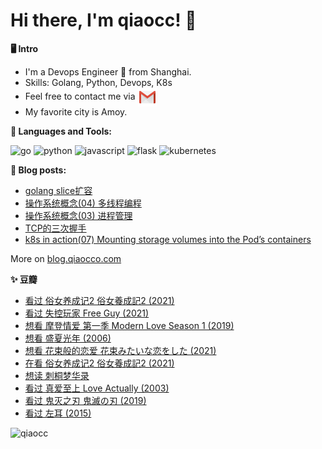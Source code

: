 # Hi there, I'm qiaocc! 👋

**🖥 Intro**

- I'm a Devops Engineer 🚀 from Shanghai.
- Skills: Golang, Python, Devops, K8s
- Feel free to contact me via <a href="mailto:qiaocco@gmail.com" target="blank"><img align="center" src="https://raw.githubusercontent.com/dongweiming/dongweiming/master/assets/gmail.svg" alt="Gmail" height="30" width="30" /></a>
- My favorite city is Amoy.

**🌈 Languages and Tools:**

<p align="left">
<img src="https://simpleicons.org/icons/go.svg" alt="go" width="40" height="40"/>
<img src="https://simpleicons.org/icons/python.svg" alt="python" width="40" height="40"/>
<img src="https://simpleicons.org/icons/django.svg" alt="javascript" width="40" height="40"/>
<img src="https://www.vectorlogo.zone/logos/pocoo_flask/pocoo_flask-icon.svg" alt="flask" width="40" height="40"/>
<img src="https://www.vectorlogo.zone/logos/kubernetes/kubernetes-icon.svg" alt="kubernetes" width="40" height="40"/>
</p>


**📝 Blog posts:**

<!-- BLOG-POST-LIST:START -->
- [golang slice扩容](https://blog.qiaocco.com/post/slice%E6%89%A9%E5%AE%B9/)
- [操作系统概念(04) 多线程编程](https://blog.qiaocco.com/post/%E6%93%8D%E4%BD%9C%E7%B3%BB%E7%BB%9F%E6%A6%82%E5%BF%B504-%E5%A4%9A%E7%BA%BF%E7%A8%8B%E7%BC%96%E7%A8%8B/)
- [操作系统概念(03) 进程管理](https://blog.qiaocco.com/post/%E6%93%8D%E4%BD%9C%E7%B3%BB%E7%BB%9F%E6%A6%82%E5%BF%B503-%E8%BF%9B%E7%A8%8B%E7%AE%A1%E7%90%86/)
- [TCP的三次握手](https://blog.qiaocco.com/post/tcp%E7%9A%84%E4%B8%89%E6%AC%A1%E6%8F%A1%E6%89%8B/)
- [k8s in action(07) Mounting storage volumes into the Pod’s containers](https://blog.qiaocco.com/post/k8s-in-action07-mounting-storage-volumes-into-the-pods-containers/)
<!-- BLOG-POST-LIST:END -->
More on <a href="https://blog.qiaocco.com" target="blank">blog.qiaocco.com</a>

**✨ 豆瓣**

<!-- DOUBAN-ACTIVITIES:START -->
- [看过 俗女养成记2 俗女養成記2‎ (2021)](https://www.douban.com/people/153932994/status/3593445109/)
- [看过 失控玩家 Free Guy‎ (2021)](https://www.douban.com/people/153932994/status/3583567122/)
- [想看 摩登情爱 第一季 Modern Love Season 1‎ (2019)](https://www.douban.com/people/153932994/status/3583532124/)
- [想看 盛夏光年‎ (2006)](https://www.douban.com/people/153932994/status/3569568982/)
- [想看 花束般的恋爱 花束みたいな恋をした‎ (2021)](https://www.douban.com/people/153932994/status/3569567750/)
- [在看 俗女养成记2 俗女養成記2‎ (2021)](https://www.douban.com/people/153932994/status/3545145283/)
- [想读 刺桐梦华录](https://www.douban.com/people/153932994/status/3527899979/)
- [看过 真爱至上 Love Actually‎ (2003)](https://www.douban.com/people/153932994/status/3526854031/)
- [看过 鬼灭之刃 鬼滅の刃‎ (2019)](https://www.douban.com/people/153932994/status/3526853352/)
- [看过 左耳‎ (2015)](https://www.douban.com/people/153932994/status/3526853059/)
<!-- DOUBAN-ACTIVITIES:END -->

<p align="left">
<img align="left" src="https://github-readme-stats.vercel.app/api/top-langs/?username=qiaocco&layout=compact&hide=html" alt="qiaocc" />
</p>
